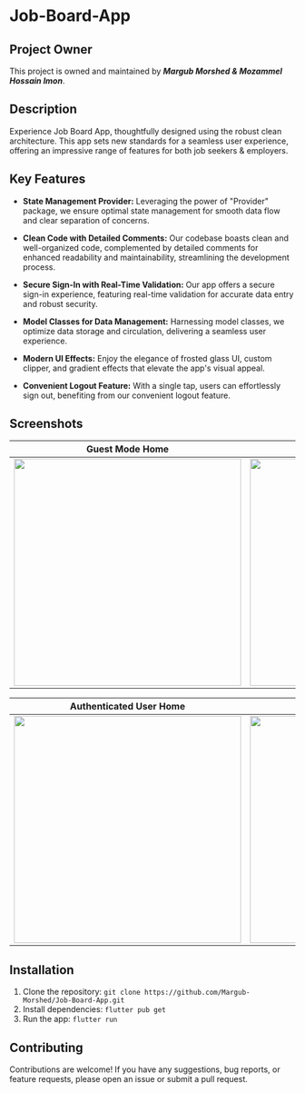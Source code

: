 # Job-Board-App
## Project Owner
This project is owned and maintained by ***Margub Morshed & Mozammel Hossain Imon***.

## Description
Experience Job Board App, thoughtfully designed using the robust clean architecture. This app sets new standards for a seamless user experience, offering an impressive range of features for both job seekers & employers.

## Key Features
- **State Management Provider:** Leveraging the power of "Provider" package, we ensure optimal state management for smooth data flow and clear separation of concerns.

- **Clean Code with Detailed Comments:** Our codebase boasts clean and well-organized code, complemented by detailed comments for enhanced readability and maintainability, streamlining the development process.

- **Secure Sign-In with Real-Time Validation:** Our app offers a secure sign-in experience, featuring real-time validation for accurate data entry and robust security.

- **Model Classes for Data Management:** Harnessing model classes, we optimize data storage and circulation, delivering a seamless user experience.

- **Modern UI Effects:** Enjoy the elegance of frosted glass UI, custom clipper, and gradient effects that elevate the app's visual appeal.

- **Convenient Logout Feature:** With a single tap, users can effortlessly sign out, benefiting from our convenient logout feature.

## Screenshots

| Guest Mode Home | Guest Mode Home | Login | Authenticated User Home |
| :-------------: | :-------------: | :---: | :---------------------: |
| <img src="assets/screenshots/1.jpg" height="400" width="auto"> | <img src="assets/screenshots/2.jpg" height="400" width="auto"> | <img src="assets/screenshots/3.jpg" height="400" width="auto"> | <img src="assets/screenshots/4.jpg" height="400" width="auto"> |

| Authenticated User Home | Profile | Profile Logout | Support Call |
| :---------------------: | :-----: | :------------: | :----------: |
| <img src="assets/screenshots/5.jpg" height="400" width="auto"> | <img src="assets/screenshots/6.jpg" height="400" width="auto"> | <img src="assets/screenshots/7.jpg" height="400" width="auto"> | <img src="assets/screenshots/8.jpg" height="400" width="auto"> |

## Installation
1. Clone the repository: `git clone https://github.com/Margub-Morshed/Job-Board-App.git`
2. Install dependencies: `flutter pub get`
3. Run the app: `flutter run`

## Contributing
Contributions are welcome! If you have any suggestions, bug reports, or feature requests, please open an issue or submit a pull request.